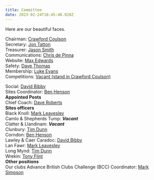 ```yaml
---
title: Committee
date: 2023-02-24T16:45:48.028Z
---
```

H﻿ere are our beautiful faces.

Chairman:                                                 [Crawford Coulson](mailto:chairman@longmynd.org)\
Secretary:                                                 [Jon Tatton](mailto:secretary@longmynd.org)\
Treasurer:                                                 [Jason Smith](mailto:treasurer@longmynd.org)\
Communications:                                     [Chris de Pinna](mailto:comms@longmynd.org)\
Website:                                                    [Max Edwards](mailto:web@longmynd.org)\
Safety:                                                       [Dave Thomas](mailto:safety@longmynd.org)\
Membership:                                             [Luke Evans](mailto:membership@longmynd.org)\
Competitions:                                            [Vacant (stand in Crawford Coulson) ](mailto:comps@longmynd.org)

Social:                                                          [David Bibby](mailto:social@longmynd.org)\
Sites Coordinator:                                       [Ben Henson](mailto:sites@longmynd.org)\
**Appointed Posts**\
Chief Coach:                                              [Dave Roberts](mailto:coaching@longmynd.org)\
**Sites officers**\
Black Knoll:                                                 [Mark Leavesley](mailto:sites@longmynd.org)\
Camlo & Shepherds Tump:                       ***Vacant***\
Clatter & Llandinam:                                  ***Vacant***\
Clunbury:                                                    [Tim Dunn](mailto:sites@longmynd.org)\
Corndon:                                                     [Ben Henson](mailto:sites@longmynd.org)\
Lawley & Caer Caradoc:                            [David Bibby](mailto:sites@longmynd.org)\
Lan Fawr:                                                     [Mark Leavesley](mailto:sites@longmynd.org)\
Long Mynd:                                                 [Tim Dunn](mailto:sites@longmynd.org)\
Wrekin:                                                        [Tony Flint](mailto:wrekin@longmynd.org)\
**Other positions**\
Our clubs Advance British Clubs Challenge (BCC) Coordinator:  [Mark Simpson](mailto:comps@longmynd.org)
